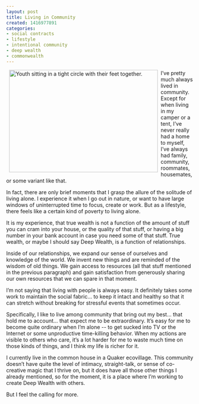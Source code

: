 ```yaml
---
layout: post
title: Living in Community
created: 1416977891
categories:
- social contracts
- lifestyle
- intentional community
- deep wealth
- commonwealth
---
```

<p><img alt="Youth sitting in a tight circle with their feet together." src="http://www.artbrock.com/sites/artbrock.com/files/circle_of_feet.jpg" style="width: 400px; height: 275px; margin-left: 8px; margin-right: 8px; float: left;">I’ve pretty much always lived in community. Except for when living in my camper or a tent, I’ve never really had a home to myself, I’ve always had family, community, roommates, housemates, or some variant like that.</p><p>In fact, there are only brief moments that I grasp the allure of the solitude of living alone. I experience it when I go out in nature, or want to have large windows of uninterrupted time to focus, create or work. But as a lifestyle, there feels like a certain kind of poverty to living alone.</p><p>It is my experience, that true wealth is not a function of the amount of stuff you can cram into your house, or the quality of that stuff, or having a big number in your bank account in case you need some of that stuff. True wealth, or maybe I should say Deep Wealth, is a function of relationships.</p><p><!--break--></p><p>Inside of our relationships, we expand our sense of ourselves and knowledge of the world. We invent new things and are reminded of the wisdom of old things. We gain access to resources (all that stuff mentioned in the previous paragraph) and gain satisfaction from generously sharing our own resources that we can spare in that moment.</p><p>I’m not saying that living with people is always easy. It definitely takes some work to maintain the social fabric… to keep it intact and healthy so that it can stretch without breaking for stressful events that sometimes occur.</p><p>Specifically, I like to live among community that bring out my best… that hold me to account… that expect me to be extraordinary. It’s easy for me to become quite ordinary when I’m alone -- to get sucked into TV or the Internet or some unproductive time-killing behavior. When my actions are visible to others who care, it’s a lot harder for me to waste much time on those kinds of things, and I think my life is richer for it.</p><p>I currently live in the common house in a Quaker ecovillage. This community doesn’t have quite the level of intimacy, straight-talk, or sense of co-creative magic that I thrive on, but it does have all those other things I already mentioned, so for the moment, it is a place where I’m working to create Deep Wealth with others.</p><p>But I feel the calling for more.</p>
